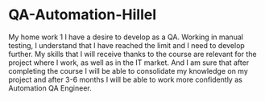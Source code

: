# QA-Automation-Hillel
My home work 1
I have a desire to develop as a QA.
Working in manual testing, I understand that I have reached the limit and I need to develop further.
My skills that I will receive thanks to the course are relevant for the project where I work, as well as in the IT market.
And I am sure that after completing the course I will be able to consolidate my knowledge on my project and after 3-6 months I will be able to work more confidently as Automation QA Engineer.
